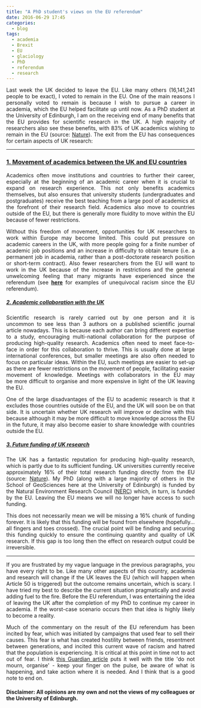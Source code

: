 ```yaml
---
title: "A PhD student's views on the EU referendum"
date: 2016-06-29 17:45
categories:
  - blog
tags: 
  - academia
  - Brexit
  - EU
  - glaciology
  - PhD
  - referendum
  - research
---
```

<p style="text-align:justify;">Last week the UK decided to leave the EU. Like many others (16,141,241 people to be exact), I voted to remain in the EU. One of the main reasons I personally voted to remain is because I wish to pursue a career in academia, which the EU helped facilitate up until now. As a PhD student at the University of Edinburgh, I am on the receiving end of many benefits that the EU provides for scientific research in the UK. A high majority of researchers also see these benefits, with 83% of UK academics wishing to remain in the EU (source: <a href="http://www.nature.com/news/scientists-say-no-to-uk-exit-from-europe-in-nature-poll-1.19636" target="_blank">Nature</a>). The exit from the EU has consequences for certain aspects of UK research:</p>

<hr>

<h3 style="text-align:justify;"><span style="text-decoration:underline;"><strong>1. Movement of academics between the UK and EU countries</strong></span></h3>

<p style="text-align:justify;">Academics often move institutions and countries to further their career, especially at the beginning of an academic career when it is crucial to expand on research experience. This not only benefits academics themselves, but also ensures that university students (undergraduates and postgraduates) receive the best teaching from a large pool of academics at the forefront of their research field. Academics also move to countries outside of the EU, but there is generally more fluidity to move within the EU because of fewer restrictions.</p>

<p style="text-align:justify;">Without this freedom of movement, opportunities for UK researchers to work within Europe may become limited. This could put pressure on academic careers in the UK, with more people going for a finite number of academic job positions and an increase in difficulty to obtain tenure (i.e. a permanent job in academia, rather than a post-doctorate research position or short-term contract). Also fewer researchers from the EU will want to work in the UK because of the increase in restrictions and the general unwelcoming feeling that many migrants have experienced since the referendum (see <span style="text-decoration:underline;"><strong><a href="http://www.huffingtonpost.co.uk/entry/eu-referendum-racism_uk_576fe161e4b08d2c56396075" target="_blank">here</a></strong></span> for examples of unequivocal racism since the EU referendum).</p>

<h5 style="text-align:justify;"><span style="text-decoration:underline;"><strong>2. Academic collaboration with the UK</strong></span></h5>

<p style="text-align:justify;">Scientific research is rarely carried out by one person and it is uncommon to see less than 3 authors on a published scientific journal article nowadays. This is because each author can bring different expertise to a study, encouraging multi-national collaboration for the purpose of producing high-quality research. Academics often need to meet face-to-face in order for this collaboration to thrive. This is usually done at large international conferences, but smaller meetings are also often needed to focus on particular ideas. Within the EU, such meetings are easier to set-up as there are fewer restrictions on the movement of people, facilitating easier movement of knowledge. Meetings with collaborators in the EU may be more difficult to organise and more expensive in light of the UK leaving the EU.</p>

<p style="text-align:justify;">One of the large disadvantages of the EU to academic research is that it excludes those countries outside of the EU, and the UK will soon be on that side. It is uncertain whether UK research will improve or decline with this because although it may be more difficult to move knowledge across the EU in the future, it may also become easier to share knowledge with countries outside the EU.</p>

<h5 style="text-align:justify;"><span style="text-decoration:underline;"><strong>3. Future funding of UK research</strong></span></h5>

<p style="text-align:justify;">The UK has a fantastic reputation for producing high-quality research, which is partly due to its sufficient funding. UK universities currently receive approximately 16% of their total research funding directly from the EU (source: <a href="http://www.nature.com/news/scientists-say-no-to-uk-exit-from-europe-in-nature-poll-1.19636#/poll" target="_blank">Nature</a>). My PhD (along with a large majority of others in the School of GeoSciences here at the University of Edinburgh) is funded by the Natural Environment Research Council (<a href="http://www.nerc.ac.uk/" target="_blank">NERC</a>) which, in turn, is funded by the EU. Leaving the EU means we will no longer have access to such funding.</p>

<p style="text-align:justify;">This does not necessarily mean we will be missing a 16% chunk of funding forever. It is likely that this funding will be found from elsewhere (hopefully... all fingers and toes crossed). The crucial point will be finding and securing this funding quickly to ensure the continuing quantity and quality of UK research. If this gap is too long then the effect on research output could be irreversible.</p>

<hr>

<p style="text-align:justify;">If you are frustrated by my vague language in the previous paragraphs, you have every right to be. Like many other aspects of this country, academia and research will change if the UK leaves the EU (which will happen when Article 50 is triggered) but the outcome remains uncertain, which is scary. I have tried my best to describe the current situation pragmatically and avoid adding fuel to the fire. Before the EU referendum, I was entertaining the idea of leaving the UK after the completion of my PhD to continue my career in academia. If the worst-case scenario occurs then that idea is highly likely to become a reality.</p>

<p style="text-align:justify;">Much of the commentary on the result of the EU referendum has been incited by fear, which was initiated by campaigns that used fear to sell their causes. This fear is what has created hostility between friends, resentment between generations, and incited this current wave of racism and hatred that the population is experiencing. It is critical at this point in time not to act out of fear. I think <a href="https://www.theguardian.com/commentisfree/2016/jun/29/dont-mourn-organise-fighting-back-brexit-vote-referendum?CMP=fb_gu" target="_blank">this Guardian article</a> puts it well with the title 'do not mourn, organise' - keep your finger on the pulse, be aware of what is happening, and take action where it is needed. And I think that is a good note to end on.</p>

<h4 style="text-align:justify;">Disclaimer: All opinions are my own and not the views of my colleagues or the University of Edinburgh.</h4>
